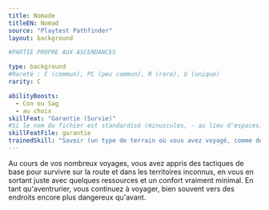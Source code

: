 ```yaml
---
title: Nomade
titleEN: Nomad
source: "Playtest Pathfinder"
layout: background

#PARTIE PROPRE AUX ASCENDANCES

type: background
#Rareté : C (commun), PC (peu commun), R (rare), U (unique)
rarity: C

abilityBoosts:
  - Con ou Sag
  - au choix
skillFeat: "Garantie (Survie)"
#Si le nom du fichier est standardisé (minuscules, - au lieu d'espaces), il n'est pas nécessaire de le préciser
skillFeatFile: garantie
trainedSkill: "Savoir (un type de terrain où vous avez voyagé, comme désert ou marécage)"
---
```


Au cours de vos nombreux voyages, vous avez appris des tactiques de base pour survivre sur la route et dans les territoires inconnus, en vous en sortant juste avec quelques ressources et un confort vraiment minimal. En tant qu'aventrurier, vous continuez à voyager, bien souvent vers des endroits encore plus dangereux qu'avant.